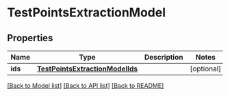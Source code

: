 # TestPointsExtractionModel


## Properties
Name | Type | Description | Notes
------------ | ------------- | ------------- | -------------
**ids** | [**TestPointsExtractionModelIds**](TestPointsExtractionModelIds.md) |  | [optional] 

[[Back to Model list]](../README.md#documentation-for-models) [[Back to API list]](../README.md#documentation-for-api-endpoints) [[Back to README]](../README.md)


